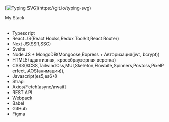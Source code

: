 [![Typing SVG](https://readme-typing-svg.demolab.com?font=Fira+Code&pause=1000&color=F7F7F7&width=435&lines=I'm+Minkail.)](https://git.io/typing-svg)

<div style="width: 50%;">My Stack</div>

<br/>

- Typescript
- React JS(React Hooks,Redux Toolkit,React Router)
- Next JS(SSR,SSG)
- Svelte
- Node JS + MongoDB(Mongoose,Express + Авторизация(jwt, bcrypt))
- HTML5(адаптивная, кроссбраузерная верстка)
- CSS3(SCSS,TailwindCss,MUI,Skeleton,Flowbite,Spinners,Postcss,PixelPerfect, AOS(анимации)),
- Javascript(es5,es6+)
- Strapi
- Axios/Fetch[async/await]
- REST API
- Webpack
- Babel
- GitHub
- Figma
